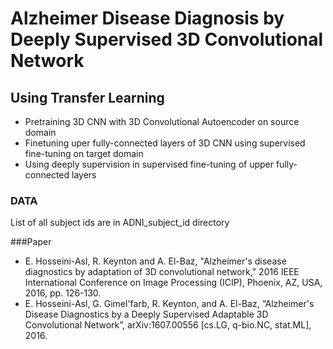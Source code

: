 # Alzheimer Disease Diagnosis by Deeply Supervised 3D Convolutional Network
## Using Transfer Learning 
* Pretraining 3D CNN with 3D Convolutional Autoencoder on source domain  
* Finetuning uper fully-connected layers of 3D CNN using supervised fine-tuning on target domain  
* Using deeply supervision in supervised fine-tuning of upper fully-connected layers  

### DATA
List of all subject ids are in ADNI_subject_id directory


###Paper  
* E. Hosseini-Asl, R. Keynton and A. El-Baz, "Alzheimer's disease diagnostics by adaptation of 3D convolutional network," 2016 IEEE International Conference on Image Processing (ICIP), Phoenix, AZ, USA, 2016, pp. 126-130. 
* E. Hosseini-Asl, G. Gimel'farb, R. Keynton, and A. El-Baz, “Alzheimer's Disease Diagnostics by a  Deeply Supervised Adaptable 3D Convolutional Network”, arXiv:1607.00556 [cs.LG, q-bio.NC, stat.ML], 2016.
